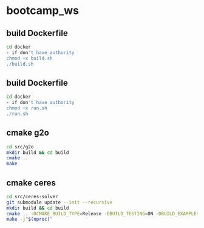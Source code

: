 # bootcamp_ws

## build Dockerfile
```bash
cd docker
- if don't have authority
chmod +x build.sh
./build.sh
```

## build Dockerfile
```bash
cd docker
- if don't have authority
chmod +x run.sh
./run.sh
```

## cmake g2o
```bash
cd src/g2o
mkdir build && cd build
cmake ..
make
```

## cmake ceres
```bash
cd src/ceres-solver
git submodule update --init --recursive
mkdir build && cd build
cmake .. -DCMAKE_BUILD_TYPE=Release -DBUILD_TESTING=ON -DBUILD_EXAMPLES=ON
make -j"$(nproc)"
```
